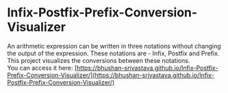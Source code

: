 # Infix-Postfix-Prefix-Conversion-Visualizer  
An arithmetic expression can be written in three notations without changing the output of the expression. These notations are - Infix, Postfix and Prefix.  
This project visualizes the conversions between these notations.  
You can access it here: [https://bhushan-srivastava.github.io/Infix-Postfix-Prefix-Conversion-Visualizer/](https://bhushan-srivastava.github.io/Infix-Postfix-Prefix-Conversion-Visualizer/)
